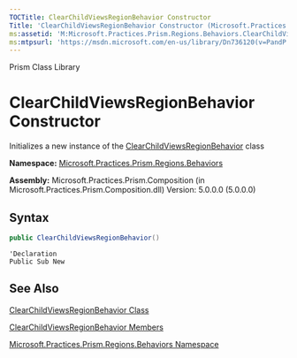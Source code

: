 ```yaml
---
TOCTitle: ClearChildViewsRegionBehavior Constructor
Title: 'ClearChildViewsRegionBehavior Constructor (Microsoft.Practices.Prism.Regions.Behaviors)'
ms:assetid: 'M:Microsoft.Practices.Prism.Regions.Behaviors.ClearChildViewsRegionBehavior.\#ctor'
ms:mtpsurl: 'https://msdn.microsoft.com/en-us/library/Dn736120(v=PandP.50)'
---
```


Prism Class Library

# ClearChildViewsRegionBehavior Constructor

Initializes a new instance of the [ClearChildViewsRegionBehavior](https://msdn.microsoft.com/library/microsoft.practices.prism.regions.behaviors.clearchildviewsregionbehavior) class

**Namespace:** [Microsoft.Practices.Prism.Regions.Behaviors](https://msdn.microsoft.com/library/microsoft.practices.prism.regions.behaviors)

**Assembly:** Microsoft.Practices.Prism.Composition (in Microsoft.Practices.Prism.Composition.dll) Version: 5.0.0.0 (5.0.0.0)

## Syntax
```C#
public ClearChildViewsRegionBehavior()
```

```VB
'Declaration
Public Sub New
```

## See Also

[ClearChildViewsRegionBehavior Class](https://msdn.microsoft.com/library/microsoft.practices.prism.regions.behaviors.clearchildviewsregionbehavior)

[ClearChildViewsRegionBehavior Members](https://msdn.microsoft.com/en-us/library/microsoft.practices.prism.regions.behaviors.clearchildviewsregionbehavior_members)

[Microsoft.Practices.Prism.Regions.Behaviors Namespace](https://msdn.microsoft.com/library/microsoft.practices.prism.regions.behaviors)
